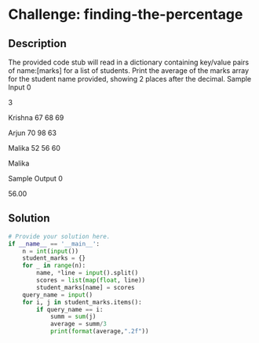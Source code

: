 # Challenge: finding-the-percentage

## Description

The provided code stub will read in a dictionary containing key/value pairs of name:[marks] for a list of students. Print the average of the marks array for the student name provided, showing 2 places after the decimal.
Sample Input 0

3

Krishna 67 68 69

Arjun 70 98 63

Malika 52 56 60

Malika

Sample Output 0

56.00

## Solution

```python
# Provide your solution here.
if __name__ == '__main__':
    n = int(input())
    student_marks = {}
    for _ in range(n):
        name, *line = input().split()
        scores = list(map(float, line))
        student_marks[name] = scores
    query_name = input()
    for i, j in student_marks.items():
        if query_name == i:
            summ = sum(j)
            average = summ/3
            print(format(average,".2f"))
